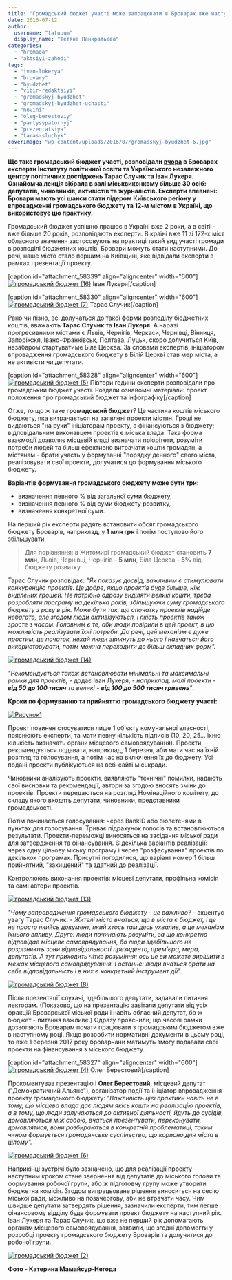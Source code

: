 ```yaml
---
title: "Громадський бюджет участі може запрацювати в Броварах вже наступного року"
date: 2016-07-12
author: 
  username: "tatuuum"
  display_name: "Тетяна Панкратьєва"
categories: 
  - "hromada"
  - "aktsiyi-zahodi"
tags: 
  - "ivan-lukerya"
  - "brovary"
  - "byudzhet"
  - "vibir-redaktsiyi"
  - "gromadskyj-byudzhet"
  - "gromadskyj-byudzhet-uchasti"
  - "novini"
  - "oleg-berestoviy"
  - "partysypatornyj"
  - "prezentatsiya"
  - "taras-sluchyk"
coverImage: "wp-content/uploads/2016/07/gromadskyj-byudzhet-6.jpg"
---
```


**Що таке громадський бюджет участі, розповідали [вчора](https://mpz.brovary.org/anons-11-lypnya-u-brovarah-rozkazhut-pro-uchast-gromadyan-u-rozpodili-byudzhetnyh-koshtiv/) в Броварах експерти Інституту політичної освіти та Українського незалежного центру політичних досліджень Тарас Случик та Іван Лукеря. Ознайомча лекція зібрала в залі міськвиконкому більше 30 осіб: депутатів, чиновників, активістів та журналістів. Експерти впевнені: Бровари мають усі шанси стати лідером Київського регіону у впровадженні громадського бюджету та 12-м містом в Україні, що використовує цю практику.**

Громадський бюджет успішно працює в Україні вже 2 роки, а в світі - вже більше 20 років, розповідають експерти. В країні вже 11 зі 172-х міст обласного значення застосовують на практиці такий вид участі громади в розподілі бюджетних коштів, Бровари можуть стати наступними. До речі, наше місто стало першим на Київщині, яке відвідали експерти в рамках презентації проекту.

\[caption id="attachment\_58339" align="aligncenter" width="600"\][![громадський бюджет (16)](https://mpz.brovary.org/wp-content/uploads/2016/07/gromadskyj-byudzhet-16.jpg)](https://mpz.brovary.org/wp-content/uploads/2016/07/gromadskyj-byudzhet-16.jpg) Іван Лукеря\[/caption\]

\[caption id="attachment\_58330" align="aligncenter" width="600"\][![громадський бюджет (7)](https://mpz.brovary.org/wp-content/uploads/2016/07/gromadskyj-byudzhet-7.jpg)](https://mpz.brovary.org/wp-content/uploads/2016/07/gromadskyj-byudzhet-7.jpg) Тарас Случик\[/caption\]

Рано чи пізно, всі долучаться до такої форми розподілу бюджетних коштів, вважають **Тарас Случик** та **Іван Лукеря**. А наразі прогресивними містами є Львів, Чернігів, Черкаси, Чернівці, Вінниця, Запоріжжя, Івано-Франківськ, Полтава, Луцьк, скоро долучиться Київ, незабаром стартуватиме Біла Церква. За словами експертів, ініціатором впровадження громадського бюджету в Білій Церкві став мер міста, а не активісти чи депутати.

\[caption id="attachment\_58328" align="aligncenter" width="600"\][![громадський бюджет (5)](https://mpz.brovary.org/wp-content/uploads/2016/07/gromadskyj-byudzhet-5.jpg)](https://mpz.brovary.org/wp-content/uploads/2016/07/gromadskyj-byudzhet-5.jpg) Півтори години експерти розповідали про громадський бюджет участі. Роздали ознайомчі матеріали: проект положення про громадський бюджет та інфографіку\[/caption\]

Отже, то що ж таке **громадський бюджет**? Це частина коштів міського бюджету, яка витрачається на заявлені проекти містян. Гроші не видаються "на руки" ініціаторам проекту, а фінансуються з бюджету; відповідальним виконавцем проектів є міська влада. Така форма взаємодії дозволяє місцевій владі визначати пріорітети, розуміти потреби людей та більш ефективно витрачати кошти громадян, а містянам - брати участь у формуванні "порядку денного" свого міста, реалізовувати свої проекти, долучатися до формування міського бюджету.

**Варіантів формування громадського бюджету може бути три:**

- визначення певного % від загальної суми бюджету,
- визначення певного % від суми бюджету розвитку,
- визначення конкретної суми.

На перший рік експерти радять встановити обсяг громадського бюджету Броварів, наприклад, у **1 млн грн** і потім поступово його збільшувати.

> Для порівняння: в Житомирі громадський бюджет становить **7 млн**, Львів, Чернівці, Чернігів - **5 млн**, Біла Церква - **5%** від бюджету розвитку.

Тарас Случик розповідає: _"Як показує досвід, важливим є стимулювати конкуренцію проектів. Це добре, якщо проектів буде більше, ніж виділених грошей. Не потрібно одразу виділяти великі кошти, треба розробляти програму на декілька років, збільшуючи суму громадського бюджету з року в рік. Може бути так, що спочатку проектів надійде небагато, але згодом люди активізуються, і якість проектів також зросте з часом. Головним є те, аби люди повірили в цей проект, в цю можливість реалізувати їхні потреби. До речі, цей механізм є дуже простим, це початок, нехай люди звикнуть до нього і навчаться його використовувати, потім можна переходити до більш складних форм"._

[![громадський бюджет (14)](https://mpz.brovary.org/wp-content/uploads/2016/07/gromadskyj-byudzhet-14.jpg)](https://mpz.brovary.org/wp-content/uploads/2016/07/gromadskyj-byudzhet-14.jpg)

_"Рекомендується також встановлювати мінімальні та максимальні рамки для проектів,_ - додає Іван Лукеря, - _наприклад, малі проекти - **від 50 до 100 тисяч** та великі - **від 100 до 500 тисяч гривень**"_.

**Кроки по формуванню та прийняттю громадського бюджету участі:**

[![Рисунок1](https://mpz.brovary.org/wp-content/uploads/2016/07/Rysunok1.jpg)](https://mpz.brovary.org/wp-content/uploads/2016/07/Rysunok1.jpg)

Проект повинен стосуватися лише 1 об'єкту комунальної власності, пояснюють експерти, та мати певну кількість підписів (10, 20, 25... їхню кількість визначать органи місцевого самоврядування). Проекти рекомендується подавати, наприклад, 1 березня, аби мати час на їхній розгляд та голосування, а потім час на включення їх до бюджету. Усі подані проекти публікуються на веб-сайті міськради.

Чиновники аналізують проекти, виявляють "технічні" помилки, надають свої висновки та рекомендації, автори за згодою вносять зміни до проектів. Проекти передаються на розгляд Номінаційного комітету, до складу якого входять депутати, чиновники, представники громадськості.

Потім починається голосування: через BankID або бюлетенями в пунктах для голосування. Триває підрахунок голосів та встановлюються результати. Проекти-переможці виносяться на засідання міської ради для затвердження та фінансування. Є декілька варіантів реалізації: через одну цільову міську програму і через "розфасування" проектів по декількох програмах. Присутні погодилися, що варіант номер 1 більш прийнятний, "захищений" та здатний до реалізації.

Контролюють виконання проектів: місцеві депутати, профільна комісія та самі автори проектів.

[![громадський бюджет (13)](https://mpz.brovary.org/wp-content/uploads/2016/07/gromadskyj-byudzhet-13.jpg)](https://mpz.brovary.org/wp-content/uploads/2016/07/gromadskyj-byudzhet-13.jpg)

_"Чому запровадження громадського бюджету - це важливо?_ - акцентує увагу Тарас Случик. - _Жителі міста вчаться, що в міста є бюджет, і це не просто якийсь документ, який хтось там десь ухвалив, а це механізм їхнього впливу. Друге: люди починають розуміти, за що конкретно відповідає місцеве самоврядування, бо люди здебільшого не розрізняють зони відповідальності президента, прем'єра, мера, депутатів. А тут приходить чітке розуміння: ось це ви можете вирішити в межах місцевого самоврядування. І останнє: люди вчаться брати на себе відповідальність і в них є конкретний інструмент дії"._

[![громадський бюджет (8)](https://mpz.brovary.org/wp-content/uploads/2016/07/gromadskyj-byudzhet-8.jpg)](https://mpz.brovary.org/wp-content/uploads/2016/07/gromadskyj-byudzhet-8.jpg)

Після презентації слухачі, здебільшого депутати, задавали питання лекторам. (Показово, що на презентацію завітали депутати від усіх фракцій Броварської міської ради і навіть обласний депутат, бо ж бюджет - питання важливе.) Одразу прояснили, що часові рамки дозволяють Броварам почати працювати з громадським бюджетом вже в наступному році. Якщо розробити нормативні документи в цьому році, то вже 1 березня 2017 року броварчани матимуть змогу подавати свої проекти на фінансування з міського бюджету.

\[caption id="attachment\_58327" align="aligncenter" width="600"\][![громадський бюджет (4)](https://mpz.brovary.org/wp-content/uploads/2016/07/gromadskyj-byudzhet-4.jpg)](https://mpz.brovary.org/wp-content/uploads/2016/07/gromadskyj-byudzhet-4.jpg) Олег Берестовий\[/caption\]

Прокоментував презентацію і **Олег Берестовий**, місцевий депутат ("Демократичний Альянс"), організатор події та ініціатор впровадження проекту громадського бюджету: _"Важливість цієї практики навіть не в тому, що місцева влада дає людям якісь кошти на реалізацію проектів, а в тому, що люди залучаються до активної діяльності, йдуть до сусідів, домовляються між собою, вчаться презентувати, переконувати, домовлятися, вони розбираються в конкретній проблематиці, таким чином формується громадянське суспільство, що корисно для міста в цілому"._

[![громадський бюджет (6)](https://mpz.brovary.org/wp-content/uploads/2016/07/gromadskyj-byudzhet-6.jpg)](https://mpz.brovary.org/wp-content/uploads/2016/07/gromadskyj-byudzhet-6.jpg)

Наприкінці зустрічі було зазначено, що для реалізації проекту наступним кроком стане звернення від депутатів до міського голови та формування робочої групи, або ж підготовчу групу може утворити бюджетна комісія. Згодом випрацьоване рішення виноситься на сесію міської ради, можливо на позачергову, аби не втрачати часу. Чим швидше депутати затвердять рішення, зазначили експерти, тим легше фінансовому відділу буде формувати проект бюджету на наступний рік. Іван Лукеря та Тарас Случик, що вже не перший рік допомагають органам місцевого самоврядування, заявили, що згодні допомогти у розробці проекту громадського бюджету Броварів та долучитися до робочої групи.

[![громадський бюджет (2)](https://mpz.brovary.org/wp-content/uploads/2016/07/gromadskyj-byudzhet-2.jpg)](https://mpz.brovary.org/wp-content/uploads/2016/07/gromadskyj-byudzhet-2.jpg)

**Фото - Катерина Мамайсур-Негода**
